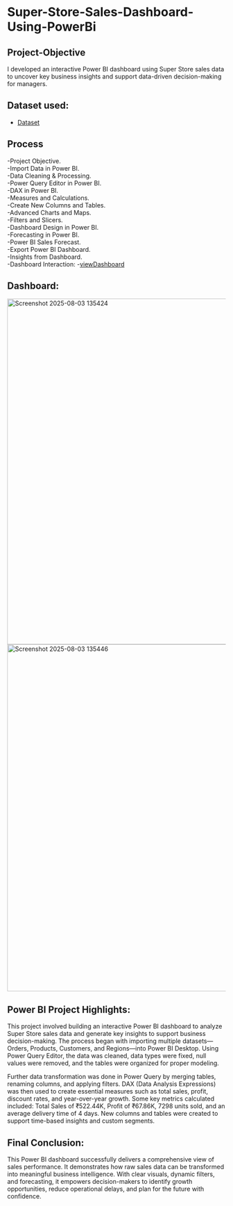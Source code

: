 # Super-Store-Sales-Dashboard-Using-PowerBi
## Project-Objective
I developed an interactive Power BI dashboard using Super Store sales data to uncover key business insights and support data-driven decision-making for managers.
## Dataset used:
- <a href="https://github.com/Srimankumar8465/Super-Store-Sales-Dashboard-Using-PowerBi/blob/d3c9f78822611fa799d95d9f6ece686467e7c1a9/SuperStore_Sales_Dataset.csv">Dataset</a>
## Process
-Project Objective.  
-Import Data in Power BI.  
-Data Cleaning & Processing.  
-Power Query Editor in Power BI.  
-DAX in Power BI.  
-Measures and Calculations.  
-Create New Columns and Tables.  
-Advanced Charts and Maps.  
-Filters and Slicers.  
-Dashboard Design in Power BI.  
-Forecasting in Power BI.  
-Power BI Sales Forecast.  
-Export Power BI Dashboard.  
-Insights from Dashboard.  
-Dashboard Interaction:
-<a href="https://github.com/Srimankumar8465/Super-Store-Sales-Dashboard-Using-PowerBi/blob/d3c9f78822611fa799d95d9f6ece686467e7c1a9/super%20store%20sales%20dashboard.pdf">viewDashboard</a>

## Dashboard:
<img width="1418" height="797" alt="Screenshot 2025-08-03 135424" src="https://github.com/user-attachments/assets/bec4b2ea-f6b1-4c52-a3ac-c505b90a3e62" />
<img width="1416" height="800" alt="Screenshot 2025-08-03 135446" src="https://github.com/user-attachments/assets/2adbb513-e41f-4d5f-b1cb-3d51049604b0" />

## Power BI Project Highlights:
This project involved building an interactive Power BI dashboard to analyze Super Store sales data and generate key insights to support business decision-making. The process began with importing multiple datasets—Orders, Products, Customers, and Regions—into Power BI Desktop. Using Power Query Editor, the data was cleaned, data types were fixed, null values were removed, and the tables were organized for proper modeling.

Further data transformation was done in Power Query by merging tables, renaming columns, and applying filters. DAX (Data Analysis Expressions) was then used to create essential measures such as total sales, profit, discount rates, and year-over-year growth. Some key metrics calculated included: Total Sales of ₹522.44K, Profit of ₹67.86K, 7298 units sold, and an average delivery time of 4 days. New columns and tables were created to support time-based insights and custom segments.

## Final Conclusion: 
This Power BI dashboard successfully delivers a comprehensive view of sales performance. It demonstrates how raw sales data can be transformed into meaningful business intelligence. With clear visuals, dynamic filters, and forecasting, it empowers decision-makers to identify growth opportunities, reduce operational delays, and plan for the future with confidence.




